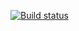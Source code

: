 [![Build status](https://ci.appveyor.com/api/projects/status/x51fol0k7rc59l9x?svg=true)](https://ci.appveyor.com/project/Irina-Khaustova/hw-ra39-react-component-func)